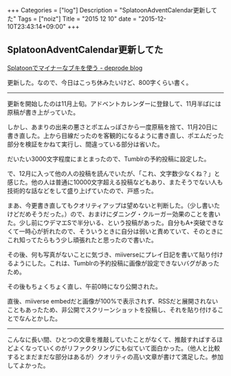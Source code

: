 +++
Categories = ["log"]
Description = "SplatoonAdventCalendar更新してた"
Tags = ["noiz"]
Title = "2015 12 10"
date = "2015-12-10T23:43:14+09:00"
+++

## SplatoonAdventCalendar更新してた
[Splatoonでマイナーなブキを使う - deprode blog](http://blog.deprode.net/post/134857442577/splatoon-ac)

更新した。なので、今日はこっち休みたいけど、800字くらい書く。

----

更新を開始したのは11月上旬。アドベントカレンダーに登録して、11月半ばには原稿が書き上がっていた。

しかし、あまりの出来の悪さとポエムっぽさから一度原稿を捨て、11月20日に書き直した。上から目線だったのを客観的になるように書き直し、ポエムだった部分を検証をかねて実行し、間違っている部分は省いた。

だいたい3000文字程度にまとまったので、Tumblrの予約投稿に設定した。

で、12月に入って他の人の投稿を読んでいたが、「これ、文字数少なくね？」と感じた。他の人は普通に10000文字超える投稿などもあり、またそうでない人も技術的な話などをして盛り上げていたので、戸惑った。

まあ、今更書き直してもクオリティアップは望めないと判断した。（少し書いたけどだめそうだった。）ので、おまけにダニング・クルーガー効果のことを書いた。少し前にウデマエSで半分いる、という投稿があった。自分もA+突破できなくて一時心が折れたので、そういうときに自分は弱いと責めていて、そのときにこれ知ってたらもう少し頑張れたと思ったので書いた。

その後、何も写真がないことに気づき、miiverseにプレイ日記を書いて貼り付けるようにした。これは、Tumblrの予約投稿に画像が設定できないバグがあったため。

その後もちょくちょく直し、午前0時になり公開された。

直後、miiverse embedだと画像が100%で表示されず、RSSだと展開されないこともあったため、非公開でスクリーンショットを投稿し、それを貼り付けることでなんとかした。

----

こんなに長い間、ひとつの文章を推敲していたことがなくて、推敲すればするほどよくなっていくのがリファクタリングにも似ていて面白かった。（他人と比較するとまだまだな部分はあるが）クオリティの高い文章が書けて満足した。参加してよかった。